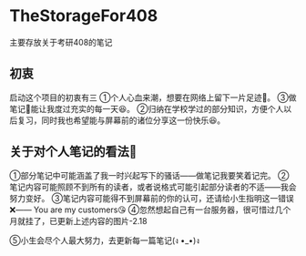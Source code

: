 # TheStorageFor408
主要存放关于考研408的笔记
## 初衷
启动这个项目的初衷有三
①个人心血来潮，想要在网络上留下一片足迹👣。
③做笔记📕能让我度过充实的每一天😆。
②归纳在学校学过的部分知识，方便个人以后复习，同时我也希望能与屏幕前的诸位分享这一份快乐😆。
## 关于对个人笔记的看法🤔
①部分笔记中可能涵盖了我一时兴起写下的骚话——做笔记我要笑着记完。
②笔记内容可能照顾不到所有的读者，或者说格式可能引起部分读者的不适——我会努力变好。
③笔记内容可能得不到屏幕前的你的认可，还请给小生指明这一错误❌—— You are my customers😘
④忽然想起自己有一台服务器，很可惜过几个月就挂了，已更新上述内容的图片-2.18

⑤小生会尽个人最大努力，去更新每一篇笔记(ง •_•)ง
